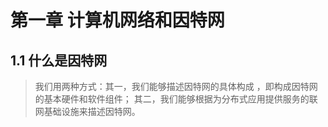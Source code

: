 # 第一章 计算机网络和因特网

## 1.1 什么是因特网
> 我们用两种方式：其一，我们能够描述因特网的具体构成 ，即构成因特网的基本硬件和软件组件；
> 其二，我们能够根据为分布式应用提供服务的联网基础设施来描述因特网。

